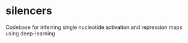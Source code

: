 # silencers
Codebase for inferring single nucleotide activation and repression maps using deep-learning
